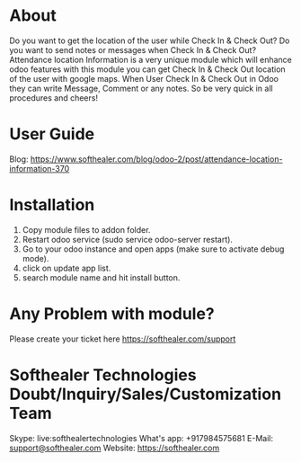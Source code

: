 About
============
Do you want to get the location of the user while Check In & Check Out? Do you want to send notes or messages when Check In & Check Out? Attendance location Information is a very unique module which will enhance odoo features with this module you can get Check In & Check Out location of the user with google maps. When User Check In & Check Out in Odoo they can write Message, Comment or any notes. So be very quick in all procedures and cheers!


User Guide
============
Blog: https://www.softhealer.com/blog/odoo-2/post/attendance-location-information-370

Installation
============
1) Copy module files to addon folder.
2) Restart odoo service (sudo service odoo-server restart).
3) Go to your odoo instance and open apps (make sure to activate debug mode).
4) click on update app list.
5) search module name and hit install button.

Any Problem with module?
=====================================
Please create your ticket here https://softhealer.com/support

Softhealer Technologies Doubt/Inquiry/Sales/Customization Team
=====================================
Skype: live:softhealertechnologies
What's app: +917984575681
E-Mail: support@softhealer.com
Website: https://softhealer.com
